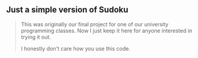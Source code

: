 ## Just a simple version of Sudoku
> This was originally our final project for one of our university programming classes. Now I just keep it here for anyone interested in trying it out.
>
> I honestly don't care how you use this code.
